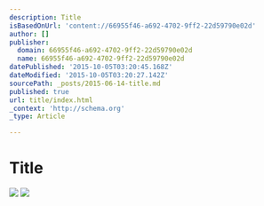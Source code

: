 ```yaml
---
description: Title
isBasedOnUrl: 'content://66955f46-a692-4702-9ff2-22d59790e02d'
author: []
publisher:
  domain: 66955f46-a692-4702-9ff2-22d59790e02d
  name: 66955f46-a692-4702-9ff2-22d59790e02d
datePublished: '2015-10-05T03:20:45.168Z'
dateModified: '2015-10-05T03:20:27.142Z'
sourcePath: _posts/2015-06-14-title.md
published: true
url: title/index.html
_context: 'http://schema.org'
_type: Article

---
```

# Title
![](https://the-grid-user-content.s3-us-west-2.amazonaws.com/ee6cd869-5ee4-4e67-b314-12999ba94720.jpg)
![](https://the-grid-user-content.s3-us-west-2.amazonaws.com/3d1a4ed6-680e-489b-b1e4-3b91fb4bbcd0.jpg)
